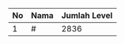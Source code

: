 | No | Nama            | Jumlah Level |
|----|-----------------|--------------|
| 1  | #    |    2836        |
